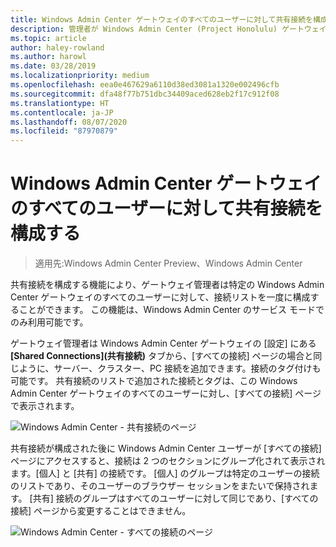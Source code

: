 ```yaml
---
title: Windows Admin Center ゲートウェイのすべてのユーザーに対して共有接続を構成する
description: 管理者が Windows Admin Center (Project Honolulu) ゲートウェイを一度に構成して、すべてのユーザーが接続の単一のリストを共有できるようにする方法を説明します。
ms.topic: article
author: haley-rowland
ms.author: harowl
ms.date: 03/28/2019
ms.localizationpriority: medium
ms.openlocfilehash: eea0e467629a6110d38ed3081a1320e002496cfb
ms.sourcegitcommit: dfa48f77b751dbc34409aced628eb2f17c912f08
ms.translationtype: HT
ms.contentlocale: ja-JP
ms.lasthandoff: 08/07/2020
ms.locfileid: "87970879"
---
```

# <a name="configure-shared-connections-for-all-users-of-the-windows-admin-center-gateway"></a>Windows Admin Center ゲートウェイのすべてのユーザーに対して共有接続を構成する

> 適用先:Windows Admin Center Preview、Windows Admin Center

共有接続を構成する機能により、ゲートウェイ管理者は特定の Windows Admin Center ゲートウェイのすべてのユーザーに対して、接続リストを一度に構成することができます。 この機能は、Windows Admin Center のサービス モードでのみ利用可能です。

ゲートウェイ管理者は Windows Admin Center ゲートウェイの [設定] にある **[Shared Connections]\(共有接続\)** タブから、[すべての接続] ページの場合と同じように、サーバー、クラスター、PC 接続を追加できます。接続のタグ付けも可能です。 共有接続のリストで追加された接続とタグは、この Windows Admin Center ゲートウェイのすべてのユーザーに対し、[すべての接続] ページで表示されます。

![Windows Admin Center - 共有接続のページ](../media/shared-cnxns-1.png)

共有接続が構成された後に Windows Admin Center ユーザーが [すべての接続] ページにアクセスすると、接続は 2 つのセクションにグループ化されて表示されます。[個人] と [共有] の接続です。 [個人] のグループは特定のユーザーの接続のリストであり、そのユーザーのブラウザー セッションをまたいで保持されます。 [共有] 接続のグループはすべてのユーザーに対して同じであり、[すべての接続] ページから変更することはできません。

![Windows Admin Center - すべての接続のページ](../media/shared-cnxns-2.png)